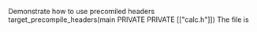 Demonstrate how to use precomiled headers
target_precompile_headers(main PRIVATE <iostream> PRIVATE [["calc.h"]]) 
The file is 